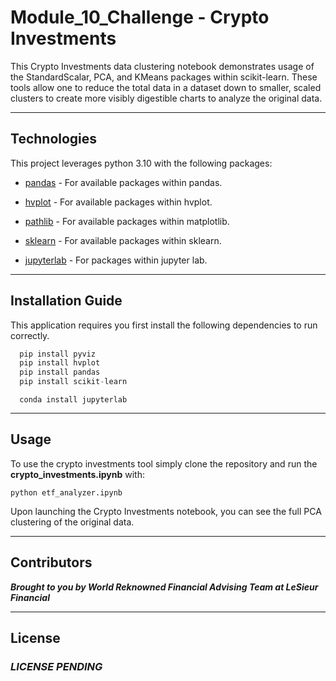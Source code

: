# Module_10_Challenge - Crypto Investments

This Crypto Investments data clustering notebook demonstrates usage of the StandardScalar, PCA, and KMeans packages within scikit-learn. These tools allow one to reduce the total data in a dataset down to smaller, scaled clusters to create more visibly digestible charts to analyze the original data.

---

## Technologies

This project leverages python 3.10 with the following packages:

* [pandas](https://github.com/pandas-dev/pandas) - For available packages within pandas.

* [hvplot](https://hvplot.holoviz.org/user_guide/Plotting.html) - For available packages within hvplot.

* [pathlib](https://github.com/matplotlib/matplotlib) - For available packages within matplotlib.

* [sklearn](https://scikit-learn.org/stable/) - For available packages within sklearn.

* [jupyterlab](https://github.com/jupyterlab/jupyterlab) - For packages within jupyter lab.

---

## Installation Guide

This application requires you first install the following dependencies to run correctly.

```python
  pip install pyviz
  pip install hvplot
  pip install pandas
  pip install scikit-learn
```

```jupyter lab
  conda install jupyterlab
```

---

## Usage

To use the crypto investments tool simply clone the repository and run the **crypto_investments.ipynb** with:

```jupyterlab
python etf_analyzer.ipynb
```

Upon launching the Crypto Investments notebook, you can see the full PCA clustering of the original data.

---

## Contributors

***Brought to you by World Reknowned Financial Advising Team at LeSieur Financial***

---

## License

### *LICENSE PENDING*